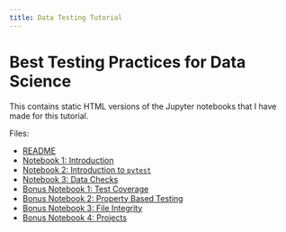 ```yaml
---
title: Data Testing Tutorial
---
```


# Best Testing Practices for Data Science

This contains static HTML versions of the Jupyter notebooks that I have made for this tutorial.

Files:

- [README](readme.html)
- [Notebook 1: Introduction](1-introduction.html)
- [Notebook 2: Introduction to `pytest`](2-pytest-introduction.html)
- [Notebook 3: Data Checks](3-data-checks.html)
- [Bonus Notebook 1: Test Coverage](bonus-1-test-coverage.html)
- [Bonus Notebook 2: Property Based Testing](bonus-2-property-based-testing.html)
- [Bonus Notebook 3: File Integrity](bonus-3-file-integrity.html)
- [Bonus Notebook 4: Projects](bonus-4-projects.html)
